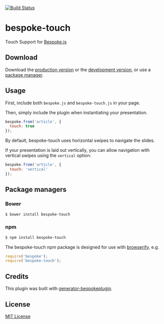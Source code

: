 [![Build Status](https://secure.travis-ci.org/markdalgleish/bespoke-touch.png?branch=master)](https://travis-ci.org/markdalgleish/bespoke-touch)

# bespoke-touch

Touch Support for [Bespoke.js](https://markdalgleish.com/projects/bespoke.js)

## Download

Download the [production version][min] or the [development version][max], or use a [package manager](#package-managers).

[min]: https://raw.github.com/markdalgleish/bespoke-touch/master/dist/bespoke-touch.min.js
[max]: https://raw.github.com/markdalgleish/bespoke-touch/master/dist/bespoke-touch.js

## Usage

First, include both `bespoke.js` and `bespoke-touch.js` in your page.

Then, simply include the plugin when instantiating your presentation.

```js
bespoke.from('article', {
  touch: true
});
```

By default, bespoke-touch uses horizontal swipes to navigate the slides.

If your presentation is laid out vertically, you can allow navigation with vertical swipes using the `vertical` option:

```js
bespoke.from('article', {
  touch: 'vertical'
});
```

## Package managers

### Bower

```bash
$ bower install bespoke-touch
```

### npm

```bash
$ npm install bespoke-touch
```

The bespoke-touch npm package is designed for use with [browserify](https://browserify.org/), e.g.

```js
require('bespoke');
require('bespoke-touch');
```

## Credits

This plugin was built with [generator-bespokeplugin](https://github.com/markdalgleish/generator-bespokeplugin).

## License

[MIT License](https://en.wikipedia.org/wiki/MIT_License)
